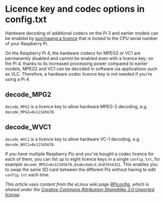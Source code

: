 # Licence key and codec options in config.txt

Hardware decoding of additional codecs on the Pi 3 and earlier models can be enabled by [purchasing a licence](http://swag.raspberrypi.org/collections/software) that is locked to the CPU serial number of your Raspberry Pi.

On the Raspberry Pi 4, the hardware codecs for MPEG2 or VC1 are permanently disabled and cannot be enabled even with a licence key; on the Pi 4, thanks to its increased processing power compared to earlier models, MPEG2 and VC1 can be decoded in software via applications such as VLC. Therefore, a hardware codec licence key is not needed if you're using a Pi 4. 

## decode_MPG2

`decode_MPG2` is a licence key to allow hardware MPEG-2 decoding, e.g. `decode_MPG2=0x12345678`.

## decode_WVC1

`decode_WVC1` is a licence key to allow hardware VC-1 decoding, e.g. `decode_WVC1=0x12345678`.

If you have multiple Raspberry Pis and you've bought a codec licence for each of them, you can list up to eight licence keys in a single `config.txt`, for example `decode_MPG2=0x12345678,0xabcdabcd,0x87654321`. This enables you to swap the same SD card between the different Pis without having to edit `config.txt` each time.




*This article uses content from the eLinux wiki page [RPiconfig](http://elinux.org/RPiconfig), which is shared under the [Creative Commons Attribution-ShareAlike 3.0 Unported license](http://creativecommons.org/licenses/by-sa/3.0/)*
